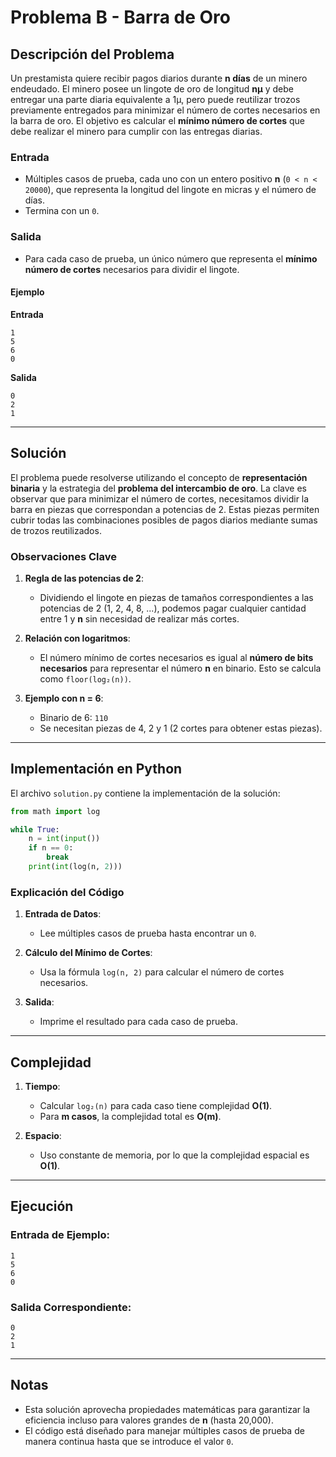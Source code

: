
# Problema B - Barra de Oro

## Descripción del Problema

Un prestamista quiere recibir pagos diarios durante **n días** de un minero endeudado. El minero posee un lingote de oro de longitud **nµ** y debe entregar una parte diaria equivalente a 1µ, pero puede reutilizar trozos previamente entregados para minimizar el número de cortes necesarios en la barra de oro. El objetivo es calcular el **mínimo número de cortes** que debe realizar el minero para cumplir con las entregas diarias.

### Entrada
- Múltiples casos de prueba, cada uno con un entero positivo **n** (`0 < n < 20000`), que representa la longitud del lingote en micras y el número de días.
- Termina con un `0`.

### Salida
- Para cada caso de prueba, un único número que representa el **mínimo número de cortes** necesarios para dividir el lingote.

#### Ejemplo

**Entrada**  
```
1  
5  
6  
0
```

**Salida**  
```
0  
2  
1
```

---

## Solución

El problema puede resolverse utilizando el concepto de **representación binaria** y la estrategia del **problema del intercambio de oro**. La clave es observar que para minimizar el número de cortes, necesitamos dividir la barra en piezas que correspondan a potencias de 2. Estas piezas permiten cubrir todas las combinaciones posibles de pagos diarios mediante sumas de trozos reutilizados.

### Observaciones Clave

1. **Regla de las potencias de 2**:  
   - Dividiendo el lingote en piezas de tamaños correspondientes a las potencias de 2 (1, 2, 4, 8, ...), podemos pagar cualquier cantidad entre 1 y **n** sin necesidad de realizar más cortes.
   
2. **Relación con logaritmos**:  
   - El número mínimo de cortes necesarios es igual al **número de bits necesarios** para representar el número **n** en binario. Esto se calcula como `floor(log₂(n))`.

3. **Ejemplo con n = 6**:  
   - Binario de 6: `110`  
   - Se necesitan piezas de 4, 2 y 1 (2 cortes para obtener estas piezas).

---

## Implementación en Python

El archivo `solution.py` contiene la implementación de la solución:

```python
from math import log

while True:
    n = int(input())
    if n == 0:
        break
    print(int(log(n, 2)))
```

### Explicación del Código
1. **Entrada de Datos**:
   - Lee múltiples casos de prueba hasta encontrar un `0`.

2. **Cálculo del Mínimo de Cortes**:
   - Usa la fórmula `log(n, 2)` para calcular el número de cortes necesarios.

3. **Salida**:
   - Imprime el resultado para cada caso de prueba.

---

## Complejidad

1. **Tiempo**:  
   - Calcular `log₂(n)` para cada caso tiene complejidad **O(1)**.  
   - Para **m casos**, la complejidad total es **O(m)**.

2. **Espacio**:  
   - Uso constante de memoria, por lo que la complejidad espacial es **O(1)**.

---

## Ejecución

### Entrada de Ejemplo:
```
1
5
6
0
```

### Salida Correspondiente:
```
0
2
1
```

---

## Notas

- Esta solución aprovecha propiedades matemáticas para garantizar la eficiencia incluso para valores grandes de **n** (hasta 20,000).
- El código está diseñado para manejar múltiples casos de prueba de manera continua hasta que se introduce el valor `0`.
